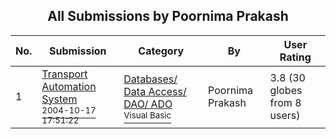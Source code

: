 ﻿<div align="center">

## All Submissions by Poornima Prakash

</div>

No.  | Submission | Category | By   | User Rating
---- | ---------- | -------- | ---- | -----------
1 | [Transport Automation System<br /><sup>2004-10-17 17:51:22</sup>](https://github.com/Planet-Source-Code/poornima-prakash-transport-automation-system__1-57311) | [Databases/ Data Access/ DAO/ ADO<br /><sup>Visual Basic</sup>](../ByCategory/databases-data-access-dao-ado__1-6.md) | Poornima Prakash | 3.8 (30 globes from 8 users)
